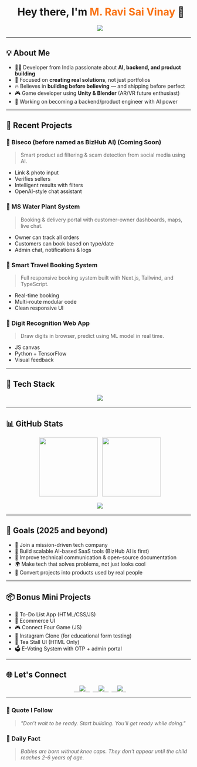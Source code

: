 <h1 align="center">
  Hey there, I'm <span style="color:#f97316;">M. Ravi Sai Vinay</span> 👋
</h1>

<p align="center">
  <img src="https://readme-typing-svg.demolab.com?font=Fira+Code&weight=500&pause=1000&color=f97316&center=true&vCenter=true&width=600&lines=Full-Stack+Developer;AI+%26+ML+Enthusiast;Game+Creator+%7C+Unity+%7C+Blender;Real+Project+Builder+%7C+Backend+Focused;Learning+by+Doing+%7C+Shipping+for+Impact" />
</p>

---

## 💡 About Me

- 👨‍💻 Developer from India passionate about **AI, backend, and product building**
- 🎯 Focused on **creating real solutions**, not just portfolios
- 🔥 Believes in **building before believing** — and shipping before perfect
- 🎮 Game developer using **Unity & Blender** (AR/VR future enthusiast)
- 🧠 Working on becoming a backend/product engineer with AI power

---

## 🚀 Recent Projects

### 🔹 Biseco (before named as BizHub AI) (Coming Soon)
> Smart product ad filtering & scam detection from social media using AI.  
- Link & photo input  
- Verifies sellers  
- Intelligent results with filters  
- OpenAI-style chat assistant

### 🔹 MS Water Plant System
> Booking & delivery portal with customer-owner dashboards, maps, live chat.  
- Owner can track all orders  
- Customers can book based on type/date  
- Admin chat, notifications & logs

### 🔹 Smart Travel Booking System
> Full responsive booking system built with Next.js, Tailwind, and TypeScript.  
- Real-time booking  
- Multi-route modular code  
- Clean responsive UI

### 🔹 Digit Recognition Web App
> Draw digits in browser, predict using ML model in real time.  
- JS canvas  
- Python + TensorFlow  
- Visual feedback

---

## 🧠 Tech Stack

<div align="center">
  <img src="https://skillicons.dev/icons?i=html,css,js,ts,react,next,nodejs,express,python,mongodb,mysql,git,github,linux,docker,tailwind,blender,unity,vscode&theme=light" />
</div>

---

## 📊 GitHub Stats

<p align="center">
  <img src="https://github-readme-stats.vercel.app/api?username=Ravi123sv&show_icons=true&theme=radical" height="160"/>
  <img src="https://streak-stats.demolab.com?user=Ravi123sv&theme=radical&hide_border=true" height="160"/>
</p>

<p align="center">
  <img src="https://github-readme-activity-graph.vercel.app/graph?username=Ravi123sv&theme=react-dark" />
</p>

---

## 🎯 Goals (2025 and beyond)

- 💼 Join a mission-driven tech company
- 🔧 Build scalable AI-based SaaS tools (BizHub AI is first)
- 💬 Improve technical communication & open-source documentation
- 🌍 Make tech that solves problems, not just looks cool
- 🚀 Convert projects into products used by real people

---

## 📦 Bonus Mini Projects

- 📝 To-Do List App (HTML/CSS/JS)
- 🛒 Ecommerce UI
- 🎮 Connect Four Game (JS)
- 🔐 Instagram Clone (for educational form testing)
- 🍵 Tea Stall UI (HTML Only)
- 🗳️ E-Voting System with OTP + admin portal

---

## 🌐 Let's Connect

<p align="center">
  <a href="https://github.com/Ravi123sv" target="_blank">
    <img src="https://img.shields.io/badge/GitHub-181717?style=for-the-badge&logo=github" />
  </a>
  <a href="https://www.linkedin.com/in/ravi-sai-vinay-m-4b6802296" target="_blank">
    <img src="https://img.shields.io/badge/LinkedIn-0077B5?style=for-the-badge&logo=linkedin" />
  </a>
  <a href="https://leetcode.com/u/Ravisaivinaym/" target="_blank">
    <img src="https://img.shields.io/badge/LeetCode-FFA116?style=for-the-badge&logo=leetcode" />
  </a>
</p>

---

### 🧠 Quote I Follow

> _"Don’t wait to be ready. Start building. You’ll get ready while doing."_  

### 🌟 Daily Fact
> _Babies are born without knee caps. They don't appear until the child reaches 2-6 years of age._
